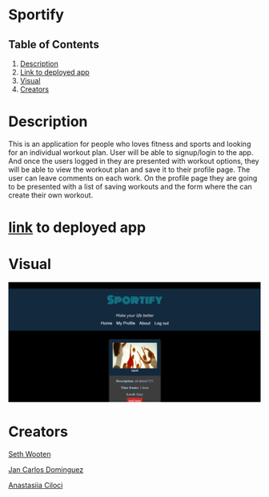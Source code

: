 # Sportify

## Table of Contents

1. [Description](#description)
1. [Link to deployed app](https://calm-shelf-72649.herokuapp.com/login)
1. [Visual](#visual)
1. [Creators](#creators)

# Description

This is an application for people who loves fitness and sports and looking for an individual workout plan.
User will be able to signup/login to the app. And once the users logged in they are presented with workout options, they will be able to view the workout plan and save it to their profile page. The user can leave comments on each work. On the profile page they are going to be presented with a list of saving workouts and the form where the can create their own workout.

# [link](https://calm-shelf-72649.herokuapp.com/login) to deployed app 

# Visual

![screenshot of app](./public/screenshot/2022-04-12_08-05-19.png)

# Creators

[Seth Wooten](https://github.com/slwooten)

[Jan Carlos Dominguez](https://github.com/JanInquisitor)

[Anastasiia Ciloci](https://github.com/Anastasiia-Ciloci)
